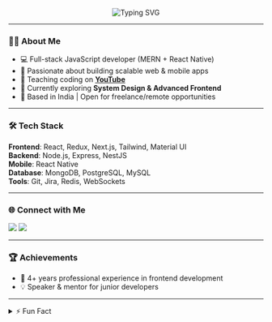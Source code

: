 <!-- Profile README for GitHub -->

<!-- Banner or cool intro GIF (optional) -->
<p align="center">
  <img src="https://readme-typing-svg.herokuapp.com?font=Fira+Code&size=30&color=36BCF7&center=true&vCenter=true&width=600&lines=Hey+there!+I'm+Aswin+👋;MERN+Stack+Developer;React+Native+Enthusiast;Open+Source+Contributor" alt="Typing SVG" />
</p>

---

### 👨‍💻 About Me
- 💻 Full-stack JavaScript developer (MERN + React Native)  
- 🚀 Passionate about building scalable web & mobile apps  
- 🎥 Teaching coding on **[YouTube](https://www.youtube.com/@CodeWithAswin)**  
- 🌱 Currently exploring **System Design & Advanced Frontend**  
- 📍 Based in India | Open for freelance/remote opportunities  

---

### 🛠 Tech Stack
**Frontend**: React, Redux, Next.js, Tailwind, Material UI  
**Backend**: Node.js, Express, NestJS  
**Mobile**: React Native  
**Database**: MongoDB, PostgreSQL, MySQL  
**Tools**: Git, Jira, Redis, WebSockets  

---


### 🌐 Connect with Me
<p align="left">
  <a href="mailto:aswin24dev.r@gmail.com"><img src="https://img.shields.io/badge/Email-D14836?style=for-the-badge&logo=gmail&logoColor=white"></a>
  <a href="https://www.linkedin.com/in/aswin-r-53720a1ba/"><img src="https://img.shields.io/badge/LinkedIn-0077B5?style=for-the-badge&logo=linkedin&logoColor=white"></a>
</p>

---


### 🏆 Achievements  
- 🎯 4+ years professional experience in frontend development  
- 💡 Speaker & mentor for junior developers  

---

<details>
<summary>⚡ Fun Fact</summary>
I can debug faster with a cup of masala chai in hand! ☕
</details>
